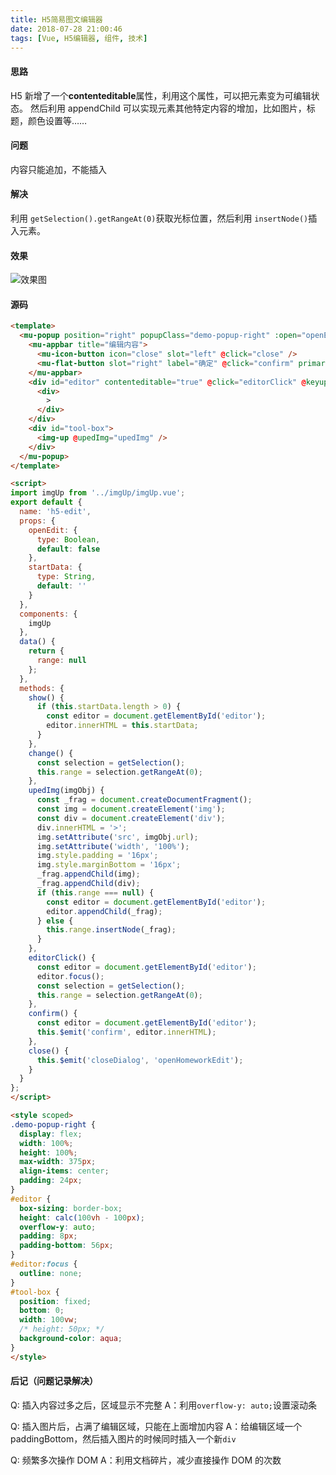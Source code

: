 ```yaml
---
title: H5简易图文编辑器
date: 2018-07-28 21:00:46
tags: [Vue, H5编辑器, 组件, 技术]
---
```


#### 思路

H5 新增了一个**contenteditable**属性，利用这个属性，可以把元素变为可编辑状态。
然后利用 appendChild 可以实现元素其他特定内容的增加，比如图片，标题，颜色设置等……

<!--more-->

#### 问题

内容只能追加，不能插入

#### 解决

利用 `getSelection().getRangeAt(0)`获取光标位置，然后利用 `insertNode()`插入元素。

#### 效果

![效果图](https://ws1.sinaimg.cn/large/0064OUUqly1fsl8y9py4pj30aj0iljt6.jpg)

#### 源码

```html
<template>
  <mu-popup position="right" popupClass="demo-popup-right" :open="openEdit" @close="close" @show="show">
    <mu-appbar title="编辑内容">
      <mu-icon-button icon="close" slot="left" @click="close" />
      <mu-flat-button slot="right" label="确定" @click="confirm" primary/>
    </mu-appbar>
    <div id="editor" contenteditable="true" @click="editorClick" @keyup="change">
      <div>
        >
      </div>
    </div>
    <div id="tool-box">
      <img-up @upedImg="upedImg" />
    </div>
  </mu-popup>
</template>

<script>
import imgUp from '../imgUp/imgUp.vue';
export default {
  name: 'h5-edit',
  props: {
    openEdit: {
      type: Boolean,
      default: false
    },
    startData: {
      type: String,
      default: ''
    }
  },
  components: {
    imgUp
  },
  data() {
    return {
      range: null
    };
  },
  methods: {
    show() {
      if (this.startData.length > 0) {
        const editor = document.getElementById('editor');
        editor.innerHTML = this.startData;
      }
    },
    change() {
      const selection = getSelection();
      this.range = selection.getRangeAt(0);
    },
    upedImg(imgObj) {
      const _frag = document.createDocumentFragment();
      const img = document.createElement('img');
      const div = document.createElement('div');
      div.innerHTML = '>';
      img.setAttribute('src', imgObj.url);
      img.setAttribute('width', '100%');
      img.style.padding = '16px';
      img.style.marginBottom = '16px';
      _frag.appendChild(img);
      _frag.appendChild(div);
      if (this.range === null) {
        const editor = document.getElementById('editor');
        editor.appendChild(_frag);
      } else {
        this.range.insertNode(_frag);
      }
    },
    editorClick() {
      const editor = document.getElementById('editor');
      editor.focus();
      const selection = getSelection();
      this.range = selection.getRangeAt(0);
    },
    confirm() {
      const editor = document.getElementById('editor');
      this.$emit('confirm', editor.innerHTML);
    },
    close() {
      this.$emit('closeDialog', 'openHomeworkEdit');
    }
  }
};
</script>

<style scoped>
.demo-popup-right {
  display: flex;
  width: 100%;
  height: 100%;
  max-width: 375px;
  align-items: center;
  padding: 24px;
}
#editor {
  box-sizing: border-box;
  height: calc(100vh - 100px);
  overflow-y: auto;
  padding: 8px;
  padding-bottom: 56px;
}
#editor:focus {
  outline: none;
}
#tool-box {
  position: fixed;
  bottom: 0;
  width: 100vw;
  /* height: 50px; */
  background-color: aqua;
}
</style>
```

#### 后记（问题记录解决）

Q: 插入内容过多之后，区域显示不完整
A：利用`overflow-y: auto;`设置滚动条

Q: 插入图片后，占满了编辑区域，只能在上面增加内容
A：给编辑区域一个 paddingBottom，然后插入图片的时候同时插入一个新`div`

Q: 频繁多次操作 DOM
A：利用文档碎片，减少直接操作 DOM 的次数
